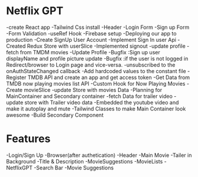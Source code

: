 # Netflix GPT
-create React app
-Tailwind Css install
-Header
-Login Form
-Sign up Form
-Form Validation
-useRef Hook
-Firebase setup
-Deploying our app to production
-Create SignUp User Account
-Implement Sign In user Api
-Created Redux Store with userSlice
-Implemented signout
-update profile
-fetch from TMDM movies
-Update Profile
-Bugfix :Sign up user displayName and profile picture update
-Bugfix :if the user is not logged in Redirect/browser to Login page and vice-versa.
-unsubscribed to the onAuthStateChanged callback
-Add hardcoded values to the constant file
-Register TMDB API and create an app and get access token
-Get Data from TMDB now playing movies list API
-Custom Hook for Now Playing Movies
-Create movieSlice
-update Store with movies Data
-Planning for MainContainer and Secondary container
-fetch Data for trailer video
-update store with Trailer video data
-Embedded the youtube video and make it autoplay and mute
-Tailwind Classes to make Main Container look awesome
-Build Secondary Component

# Features
-Login/Sign Up
-Browser(after authetication)
    -Header
    -Main Movie
       -Tailer in Background
       -Title & Description
       -MovieSuggestions
          -MovieLists
-NetflixGPT
     -Search Bar
     -Movie Suggestions
